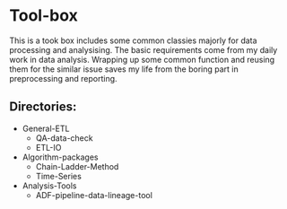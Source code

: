 # Tool-box

This is a took box includes some common classies majorly for data processing and analysising.
The basic requirements come from my daily work in data analysis. 
Wrapping up some common function and reusing them for the similar issue saves my life from the boring part in preprocessing and reporting.

## Directories: ##
- General-ETL
  - QA-data-check
  - ETL-IO
- Algorithm-packages
  - Chain-Ladder-Method
  - Time-Series
- Analysis-Tools
  - ADF-pipeline-data-lineage-tool
